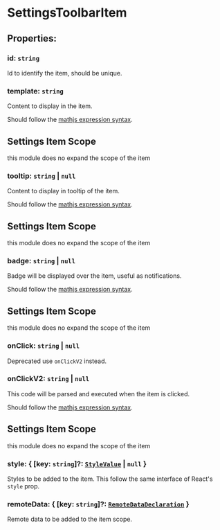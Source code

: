 # **SettingsToolbarItem**
## **Properties**:
### id: `string`
Id to identify the item, should be unique.
### template: `string`
Content to display in the item.

Should follow the [mathjs expression syntax](https://mathjs.org/docs/expressions/syntax.html).

## Settings Item Scope
this module does no expand the scope of the item
### tooltip: `string` | `null`
Content to display in tooltip of the item.

Should follow the [mathjs expression syntax](https://mathjs.org/docs/expressions/syntax.html).

## Settings Item Scope
this module does no expand the scope of the item
### badge: `string` | `null`
Badge will be displayed over the item, useful as notifications.

Should follow the [mathjs expression syntax](https://mathjs.org/docs/expressions/syntax.html).

## Settings Item Scope
this module does no expand the scope of the item
### onClick: `string` | `null`
Deprecated use `onClickV2` instead.
### onClickV2: `string` | `null`
This code will be parsed and executed when the item is clicked.

Should follow the [mathjs expression syntax](https://mathjs.org/docs/expressions/syntax.html).

## Settings Item Scope
this module does no expand the scope of the item
### style: { [key: `string`]?: [`StyleValue`](./StyleValue) | `null` }
Styles to be added to the item. This follow the same interface of React's `style` prop.
### remoteData: { [key: `string`]?: [`RemoteDataDeclaration`](./RemoteDataDeclaration) }
Remote data to be added to the item scope.